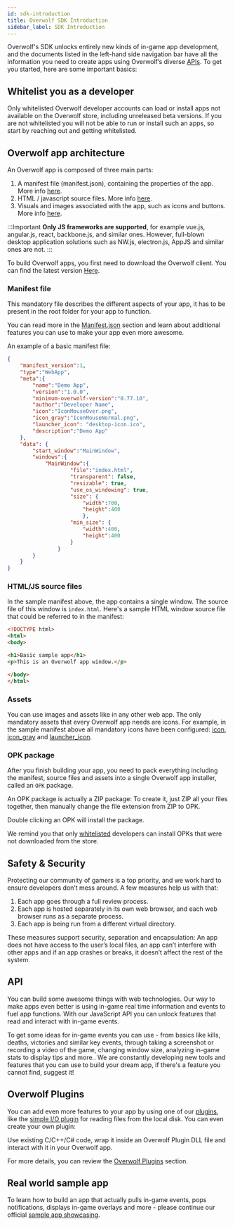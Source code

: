 ```yaml
---
id: sdk-introduction
title: Overwolf SDK Introduction
sidebar_label: SDK Introduction
---
```


Overwolf's SDK unlocks entirely new kinds of in-game app development, and the documents listed in the left-hand side navigation bar have all the information you need to create apps using Overwolf’s diverse [APIs](../api/overwolf-api-overview). To get you started, here are some important basics:

## Whitelist you as a developer

Only whitelisted Overwolf developer accounts can load or install apps not available on the Overwolf store, including unreleased beta versions. If you are not whitelisted you will not be able to run or install such an apps, so start by reaching out and getting whitelisted.

## Overwolf app architecture

An Overwolf app is composed of three main parts:

1. A manifest file (manifest.json), containing the properties of the app. More info [here](#manifest-file).
2. HTML / javascript source files. More info [here](#html-js-source-files).
3. Visuals and images associated with the app, such as icons and buttons. More info [here](#assets).

:::Important
**Only JS frameworks are supported**, for example vue.js, angular.js, react, backbone.js, and similar ones. However, full-blown desktop application solutions such as NW.js, electron.js, AppJS and similar ones are not.
:::

To build Overwolf apps, you first need to download the Overwolf client.
You can find the latest version [Here](https://download.overwolf.com/install/Download?Name=Game+Summary&ExtensionId=flkgdpkkjcoapbgmgpidhepajgkhckpgpibmlclb&Channel=developers).

### Manifest file

This mandatory file describes the different aspects of your app, it has to be present in the root folder for your app to function.

You can read more in the [Manifest.json](../api/manifest-json) section and learn about additional features you can use to make your app even more awesome.

An example of a basic manifest file:

```json
{
	"manifest_version":1,
	"type":"WebApp",
	"meta":{
		"name":"Demo App",
		"version":"1.0.0",
		"minimum-overwolf-version":"0.77.10",
		"author":"Developer Name",
		"icon":"IconMouseOver.png",
        "icon_gray":"IconMouseNormal.png",
        "launcher_icon": "desktop-icon.ico",
		"description":"Demo App"
	},
	"data": {
		"start_window":"MainWindow",
		"windows":{
			"MainWindow":{
					"file":"index.html",
					"transparent": false,
					"resizable": true,
					"use_os_windowing": true,
					"size": {
						"width":700,
						"height":400
						},
					"min_size": {
						"width":400,
						"height":400
					}
				}
		}
	}
}
```


### HTML/JS source files

In the sample manifest above, the app contains a single window. The source file of this window is `index.html`. Here's a sample HTML  window source file that could be referred to in the manifest:

```html
<!DOCTYPE html>
<html>
<body>

<h1>Basic sample app</h1>
<p>This is an Overwolf app window.</p>

</body>
</html>
```

### Assets

You can use images and assets like in any other web app. The only mandatory assets that every Overwolf app needs are icons. For example, in the sample manifest above all mandatory icons have been configured: [icon](../api/manifest-json#meta-mouse-over), [icon_gray](../api/manifest-json#meta-gray_icon) and [launcher_icon](../api/manifest-json#meta-launcher_icon).

### OPK package

After you finish building your app, you need to pack everything including the manifest, source files and assets into a single Overwolf app installer, called an `OPK` package.

An OPK package is actually a ZIP package:  To create it, just ZIP all your files together, then manually change the file extension from ZIP to OPK.  

Double clicking an OPK will install the package.

We remind you that only [whitelisted](#whitelist-you-as-a-developer) developers can install OPKs that were not downloaded from the store.

## Safety & Security

Protecting our community of gamers is a top priority, and we work hard to ensure developers don’t mess around. A few measures help us with that:

1. Each app goes through a full review process.
2. Each app is hosted separately in its own web browser, and each web browser runs as a separate process.
3. Each app is being run from a different virtual directory.

These measures support security, separation and encapsulation: An app does not have access to the user’s local files, an app can’t interfere with other apps and if an app crashes or breaks, it doesn’t affect the rest of the system.

## API

You can build some awesome things with web technologies. Our way to make apps even better is using in-game real time information and events to fuel app functions. With our JavaScript API you can unlock features that read and interact with in-game events.

To get some ideas for in-game events you can use - from basics like kills, deaths, victories and similar key events, through taking a screenshot or recording a video of the game, changing window size, analyzing in-game stats to display tips and more.. We are constantly developing new tools and features that you can use to build your dream app, if there's a feature you cannot find, suggest it!

## Overwolf Plugins

You can add even more features to your app by using one of our [plugins](../topics/plugins-overview), like the [simple I/O plugin](../topics/simple-io-plugin) for reading files from the local disk. You can even create your own plugin: 

Use existing C/C++/C# code, wrap it inside an Overwolf Plugin DLL file and interact with it in your Overwolf app.

For more details, you can review the [Overwolf Plugins](../topics/plugins-overview) section.

## Real world sample app

To learn how to build an app that actually pulls in-game events, pops notifications, displays in-game overlays and more - please continue our official [sample app showcasing](sample-app-overview).

